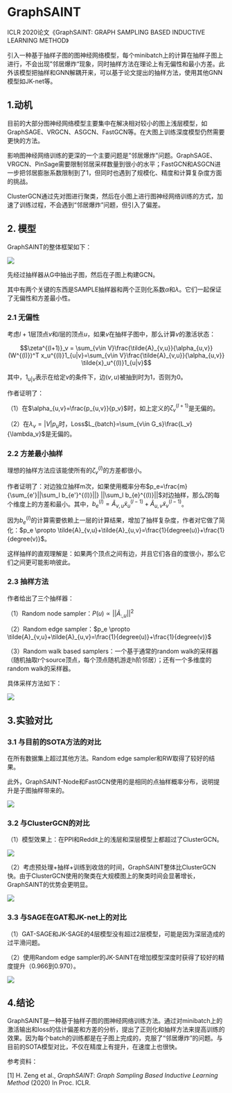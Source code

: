 # GraphSAINT

ICLR 2020论文《GraphSAINT: GRAPH SAMPLING BASED INDUCTIVE LEARNING METHOD》

引入一种基于抽样子图的图神经网络模型，每个minibatch上的计算在抽样子图上进行，不会出现”邻居爆炸“现象，同时抽样方法在理论上有无偏性和最小方差。此外该模型把抽样和GNN解耦开来，可以基于论文提出的抽样方法，使用其他GNN模型如JK-net等。

## 1.动机

目前的大部分图神经网络模型主要集中在解决相对较小的图上浅层模型，如GraphSAGE、VRGCN、ASGCN、FastGCN等。在大图上训练深度模型仍然需要更快的方法。

影响图神经网络训练的更深的一个主要问题是”邻居爆炸"问题。GraphSAGE、VRGCN、PinSage需要限制邻居采样数量到很小的水平；FastGCN和ASGCN进一步把邻居膨胀系数限制到了1，但同时也遇到了规模化、精度和计算复杂度方面的挑战。

ClusterGCN通过先对图进行聚类，然后在小图上进行图神经网络训练的方式，加速了训练过程，不会遇到“邻居爆炸”问题，但引入了偏差。

## 2. 模型

GraphSAINT的整体框架如下：

![](images/graphsaint_architecture.png)

先经过抽样器从G中抽出子图，然后在子图上构建GCN。

其中有两个关键的东西是SAMPLE抽样器和两个正则化系数$\alpha$和$\lambda$。它们一起保证了无偏性和方差最小性。

### 2.1 无偏性

考虑$l+1$层顶点$v$和$l$层的顶点$u$，如果$v$在抽样子图中，那么计算$v$的激活状态：

$$\zeta^{(l+1)}_v = \sum_{v\in V}\frac{\tilde{A}_{v,u}}{\alpha_{u,v}}(W^{(l)})^T x_u^{(l)}1_{u|v}=\sum_{v\in V}\frac{\tilde{A}_{v,u}}{\alpha_{u,v}} \tilde{x}_u^{(l)}1_{u|v}$$

其中，$1_{u|v}$表示在给定$v$的条件下，边$(v,u)$被抽到时为1，否则为0。

作者证明了：

（1）在$\alpha_{u,v}=\frac{p_{u,v}}{p_v}$时，如上定义的$\zeta^{(l+1)}_v$是无偏的。

（2）在$\lambda_v = |V|p_u$时，Loss$L_{batch}=\sum_{v\in G_s}\frac{L_v}{\lambda_v}$是无偏的。

### 2.2 方差最小抽样

理想的抽样方法应该能使所有的$\zeta_v^{(l)}$的方差都很小。

作者证明了：对边独立抽样m次，如果使用概率分布$p_e=\frac{m}{\sum_{e'}||\sum_l b_{e'}^{(l)}||} ||\sum_l b_{e}^{(l)}||$对边抽样，那么$\zeta$的每个维度上的方差和最小。其中，$b_{e}^{(l)} = \tilde{A}_{v,u}\tilde{x}_u^{(l-1)}+\tilde{A}_{u,v}\tilde{x}_v^{(l-1)}$。

因为$b_{e}^{(l)}$的计算需要依赖上一层的计算结果，增加了抽样复杂度，作者对它做了简化：$p_e \propto \tilde{A}_{v,u}+\tilde{A}_{u,v}=\frac{1}{degree(u)}+\frac{1}{degree(v)}$。

这样抽样的直观理解是：如果两个顶点之间有边，并且它们各自的度很小，那么它们之间更可能影响彼此。

### 2.3 抽样方法

作者给出了三个抽样器：

（1）Random node sampler：$P(u)\propto||\tilde{A}_{:,u}||^2$

（2）Random edge sampler：$p_e \propto \tilde{A}_{v,u}+\tilde{A}_{u,v}=\frac{1}{degree(u)}+\frac{1}{degree(v)}$

（3）Random walk based samplers：一个基于通常的random walk的采样器（随机抽取r个source顶点，每个顶点随机游走h阶邻居）；还有一个多维度的random walk的采样器。

具体采样方法如下：

![](images/samplers.png)

## 3.实验对比

### 3.1 与目前的SOTA方法的对比

在所有数据集上超过其他方法。Random edge sampler和RW取得了较好的结果。

此外，GraphSAINT-Node和FastGCN使用的是相同的点抽样概率分布，说明提升是子图抽样带来的。

![](images/compare_with_sota.png)

### 3.2 与ClusterGCN的对比

（1）模型效果上：在PPI和Reddit上的浅层和深层模型上都超过了ClusterGCN。

![](images/compare_with_clustergcn.png)

（2）考虑预处理+抽样+训练到收敛的时间，GraphSAINT整体比ClusterGCN快。由于ClusterGCN使用的聚类在大规模图上的聚类时间会显著增长，GraphSAINT的优势会更明显。

![](images/compare_with_clustergcn_at_speed.png)

### 3.3 与SAGE在GAT和JK-net上的对比

（1）GAT-SAGE和JK-SAGE的4层模型没有超过2层模型，可能是因为深层造成的过平滑问题。

（2）使用Random edge sampler的JK-SAINT在增加模型深度时获得了较好的精度提升（0.966到0.970）。

![](images/compare_with_sage.png)

## 4.结论

GraphSAINT是一种基于抽样子图的图神经网络训练方法。通过对minibatch上的激活输出和loss的估计偏差和方差的分析，提出了正则化和抽样方法来提高训练的效果。因为每个batch的训练都是在子图上完成的，克服了“邻居爆炸”的问题。与目前的SOTA模型对比，不仅在精度上有提升，在速度上也很快。



参考资料：

[1] H. Zeng et al., *GraphSAINT*: *Graph Sampling Based Inductive Learning Method* (2020) In Proc. ICLR. 
